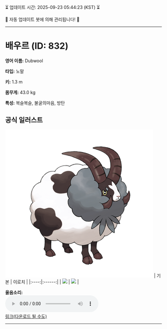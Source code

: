 
⏳ 업데이트 시간: 2025-09-23 05:44:23 (KST) ⏳

🤖 자동 업데이트 봇에 의해 관리됩니다! 🤖

---

# 배우르 (ID: 832)
**영어 이름:** Dubwool

**타입:** 노말

**키:** 1.3 m

**몸무게:** 43.0 kg

**특성:** 복슬복슬, 불굴의마음, 방탄

## 공식 일러스트
![](https://raw.githubusercontent.com/PokeAPI/sprites/master/sprites/pokemon/other/official-artwork/832.png)
| 기본 | 이로치 |
|:----:|:------:|
| <img src="http://play.pokemonshowdown.com/sprites/ani/dubwool.gif" width="200"> | <img src="http://play.pokemonshowdown.com/sprites/ani-shiny/dubwool.gif" width="200"> |

**울음소리:**<br><audio controls src="https://raw.githubusercontent.com/PokeAPI/cries/main/cries/pokemon/latest/832.ogg"></audio><br> [링크(다운로드 될 수도)](https://raw.githubusercontent.com/PokeAPI/cries/main/cries/pokemon/latest/832.ogg)


---
